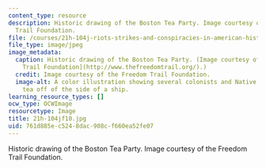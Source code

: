 ```yaml
---
content_type: resource
description: Historic drawing of the Boston Tea Party. Image courtesy of the Freedom
  Trail Foundation.
file: /courses/21h-104j-riots-strikes-and-conspiracies-in-american-history-fall-2010/761d885ec5248dac908cf660ea52fe07_21h-104jf10.jpg
file_type: image/jpeg
image_metadata:
  caption: Historic drawing of the Boston Tea Party. (Image courtesy of the [Freedom
    Trail Foundation](http://www.thefreedomtrail.org/).)
  credit: Image courtesy of the Freedom Trail Foundation.
  image-alt: A color illustration showing several colonists and Native Americans throwing
    tea off of the side of a ship.
learning_resource_types: []
ocw_type: OCWImage
resourcetype: Image
title: 21h-104jf10.jpg
uid: 761d885e-c524-8dac-908c-f660ea52fe07
---
```

Historic drawing of the Boston Tea Party. Image courtesy of the Freedom Trail Foundation.

